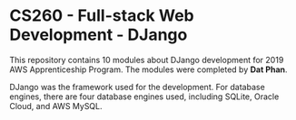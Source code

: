 # CS260 - Full-stack Web Development - DJango
This repository contains 10 modules about DJango development for 2019 AWS Apprenticeship Program. The modules were completed by **Dat Phan**.

DJango was the framework used for the development. For database engines, there are four database engines used, including SQLite, Oracle Cloud, and AWS MySQL.
